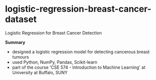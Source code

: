 # logistic-regression-breast-cancer-dataset
 Logistic Regression for Breast Cancer Detection

**Summary**
- designed a logistic regression model for detecting cancerous breast tumours
- used Python, NumPy, Pandas, Scikit-learn
- part of the course 'CSE 574 - Introduction to Machine Learning' at University at Buffalo, SUNY
